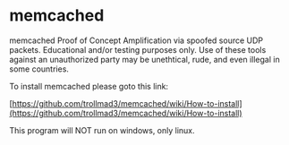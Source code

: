 # memcached
memcached Proof of Concept Amplification via spoofed source UDP packets.
Educational and/or testing purposes only. Use of these tools against an unauthorized party may be 
unethtical, rude, and even illegal in some countries.


To install memcached please goto this link:

[https://github.com/trollmad3/memcached/wiki/How-to-install](https://github.com/trollmad3/memcached/wiki/How-to-install)

This program will NOT run on windows, only linux.

